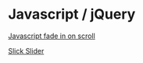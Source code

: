 
# Javascript / jQuery


[Javascript fade in on scroll](https://github.com/jlmakes/scrollreveal)

[Slick Slider](http://kenwheeler.github.io/slick/)
